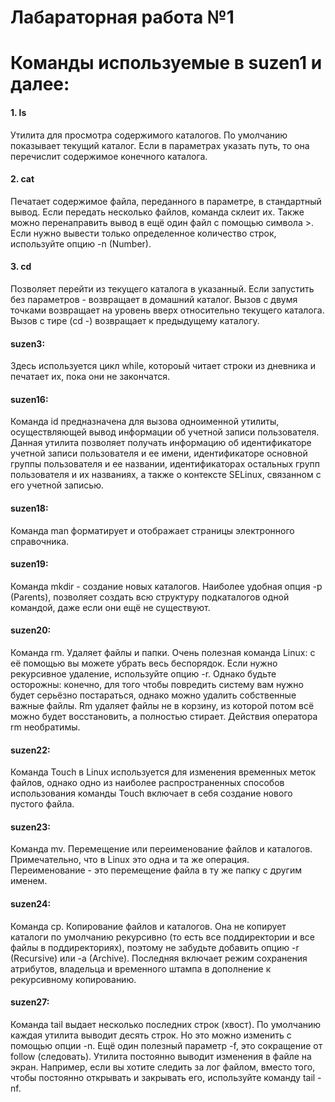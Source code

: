 # Лабараторная работа №1
# Команды используемые в suzen1 и далее:
#### 1. ls
 Утилита для просмотра содержимого каталогов. По умолчанию показывает текущий каталог. Если в параметрах указать путь, то она перечислит содержимое конечного каталога.
#### 2. cat
 Печатает содержимое файла, переданного в параметре, в стандартный вывод. Если передать несколько файлов, команда склеит их. Также можно перенаправить вывод в ещё один файл с помощью символа >. Если нужно вывести только определенное количество строк, используйте опцию -n (Number).
#### 3. cd
 Позволяет перейти из текущего каталога в указанный. Если запустить без параметров - возвращает в домашний каталог. Вызов с двумя точками возвращает на уровень вверх относительно текущего каталога. Вызов с тире (cd -) возвращает к предыдущему каталогу.
#### suzen3:
 Здесь используется цикл while, котороый читает строки из дневника и печатает их, пока они не закончатся.
#### suzen16:
 Команда id предназначена для вызова одноименной утилиты, осуществляющей вывод информации об учетной записи пользователя. Данная утилита позволяет получать информацию об идентификаторе учетной записи пользователя и ее имени, идентификаторе основной группы пользователя и ее названии, идентификаторах остальных групп пользователя и их названиях, а также о контексте SELinux, связанном с его учетной записью.
#### suzen18:
 Команда  man форматирует и отображает страницы электронного справочника.
#### suzen19:
 Команда mkdir - создание новых каталогов. Наиболее удобная опция -p (Parents), позволяет создать всю структуру подкаталогов одной командой, даже если они ещё не существуют.
#### suzen20:
 Команда rm. Удаляет файлы и папки. Очень полезная команда Linux: с её помощью вы можете убрать весь беспорядок. Если нужно рекурсивное удаление, используйте опцию -r. Однако будьте осторожны: конечно, для того чтобы повредить систему вам нужно будет серьёзно постараться, однако можно удалить собственные важные файлы. Rm удаляет файлы не в корзину, из которой потом всё можно будет восстановить, а полностью стирает. Действия оператора rm необратимы.
#### suzen22:
 Команда Touch в Linux используется для изменения временных меток файлов, однако одно из наиболее распространенных способов использования команды Touch включает в себя создание нового пустого файла.
#### suzen23:
Команда mv. Перемещение или переименование файлов и каталогов. Примечательно, что в Linux это одна и та же операция. Переименование - это перемещение файла в ту же папку с другим именем.
#### suzen24:
 Команда cp. Копирование файлов и каталогов. Она не копирует каталоги по умолчанию рекурсивно (то есть все поддиректории и все файлы в поддиректориях), поэтому не забудьте добавить опцию -r (Recursive) или -a (Archive). Последняя включает режим сохранения атрибутов, владельца и временного штампа в дополнение к рекурсивному копированию.
#### suzen27:
 Команда tail выдает несколько последних строк (хвост). По умолчанию каждая утилита выводит десять строк. Но это можно изменить с помощью опции -n. Ещё один полезный параметр -f, это сокращение от follow (следовать). Утилита постоянно выводит изменения в файле на экран. Например, если вы хотите следить за лог файлом, вместо того, чтобы постоянно открывать и закрывать его, используйте команду tail -nf.
